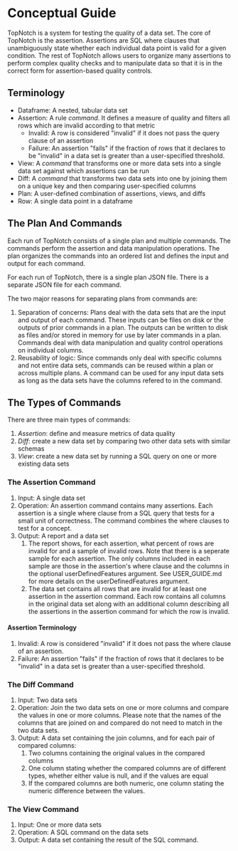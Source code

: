 # Conceptual Guide

TopNotch is a system for testing the quality of a data set. The core of TopNotch is the assertion. Assertions are SQL where clauses that unambiguously state whether each individual data point is valid for a given condition. The rest of TopNotch allows users to organize many assertions to perform complex quality checks and to manipulate data so that it is in the correct form for assertion-based quality controls.
 
## Terminology
- Dataframe: A nested, tabular data set
- Assertion: A rule _command_. It defines a measure of quality and filters all rows which are invalid according to that metric
    - Invalid: A row is considered "invalid" if it does not pass the query clause of an assertion
    - Failure: An assertion "fails" if the fraction of rows that it declares to be "invalid" in a data set is greater than a user-specified threshold.
- View: A _command_ that transforms one or more data sets into a single data set against which assertions can be run
- Diff: A _command_ that transforms two data sets into one by joining them on a unique key and then comparing user-specified columns
- Plan: A user-defined combination of assertions, views, and diffs
- Row: A single data point in a dataframe

## The Plan And Commands

Each run of TopNotch consists of a single plan and multiple commands. The commands perform the assertion and data manipulation operations. The plan organizes the commands into an ordered list and defines the input and output for each command.

For each run of TopNotch, there is a single plan JSON file. There is a separate JSON file for each command. 
 
The two major reasons for separating plans from commands are:
1. Separation of concerns: Plans deal with the data sets that are the input and output of each command. These inputs can be files on disk or the outputs of prior commands in a plan. The outputs can be written to disk as files and/or stored in memory for use by later commands in a plan. Commands deal with data manipulation and quality control operations on individual columns.
1. Reusability of logic: Since commands only deal with specific columns and not entire data sets, commands can be reused within a plan or across multiple plans. A command can be used for any input data sets as long as the data sets have the columns refered to in the command. 

## The Types of Commands

There are three main types of commands:
1. _Assertion_: define and measure metrics of data quality
1. _Diff_: create a new data set by comparing two other data sets with similar schemas
1. _View_: create a new data set by running a SQL query on one or more existing data sets

### The Assertion Command

1. Input: A single data set
1. Operation: An assertion command contains many assertions. Each assertion is a single where clause from a SQL query that tests for a small unit of correctness. The command combines the where clauses to test for a concept.
1. Output: A report and a data set
    1. The report shows, for each assertion, what percent of rows are invalid for and a sample of invalid rows. Note that there is a seperate sample for each assertion. The only columns included in each sample are those in the assertion's where clause and the columns in the optional userDefinedFeatures argument. See USER_GUIDE.md for more details on the userDefinedFeatures argument. 
    1. The data set contains all rows that are invalid for at least one assertion in the assertion command. Each row contains all columns in the original data set along with an additional column describing all the assertions in the assertion command for which the row is invalid. 

#### Assertion Terminology
  1. Invalid: A row is considered "invalid" if it does not pass the where clause of an assertion.
  1. Failure: An assertion "fails" if the fraction of rows that it declares to be "invalid" in a data set is greater than a user-specified threshold.

### The Diff Command
1. Input: Two data sets
1. Operation: Join the two data sets on one or more columns and compare the values in one or more columns. Please note that the names of the columns that are joined on and compared do not need to match in the two data sets.
1. Output: A data set containing the join columns, and for each pair of compared columns:
    1. Two columns containing the original values in the compared columns
    1. One column stating whether the compared columns are of different types, whether either value is null, and if the values are equal
    1. If the compared columns are both numeric, one column stating the numeric difference between the values.

### The View Command
1. Input: One or more data sets
1. Operation: A SQL command on the data sets
1. Output: A data set containing the result of the SQL command.